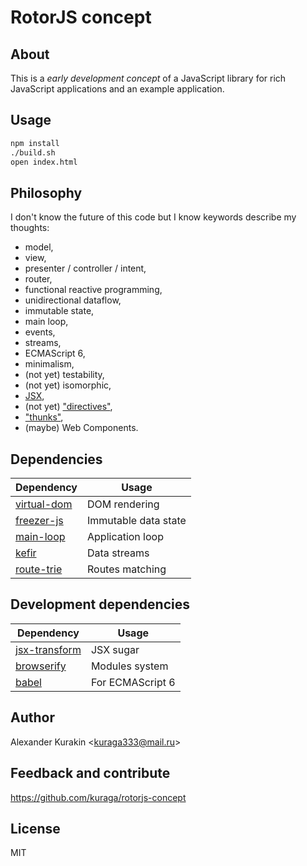 # RotorJS concept

## About

This is a *early development concept* of a JavaScript library for rich JavaScript applications and an example application.

## Usage

```sh
npm install
./build.sh
open index.html
```

## Philosophy

I don't know the future of this code but I know keywords describe my thoughts:

* model,
* view,
* presenter / controller / intent,
* router,
* functional reactive programming,
* unidirectional dataflow,
* immutable state,
* main loop,
* events,
* streams,
* ECMAScript 6,
* minimalism,
* (not yet) testability,
* (not yet) isomorphic,
* [JSX](https://github.com/alexmingoia/jsx-transform),
* (not yet) ["directives"](http://wix.github.io/react-templates),
* ["thunks"](https://github.com/Raynos/vdom-thunk),
* (maybe) Web Components.

## Dependencies

Dependency | Usage
---------- | -----
[virtual-dom](https://github.com/Matt-Esch/virtual-dom) | DOM rendering
[freezer-js](https://github.com/arqex/freezer) | Immutable data state
[main-loop](https://github.com/Raynos/main-loop) | Application loop
[kefir](http://pozadi.github.io/kefir) | Data streams
[route-trie](https://github.com/zensh/route-trie) | Routes matching

## Development dependencies

Dependency | Usage
---------- | -----
[jsx-transform](https://github.com/alexmingoia/jsx-transform) | JSX sugar
[browserify](http://browserify.org/) | Modules system
[babel](https://babeljs.io) | For ECMAScript 6

## Author

Alexander Kurakin <<kuraga333@mail.ru>>


## Feedback and contribute

<https://github.com/kuraga/rotorjs-concept>

## License

MIT

